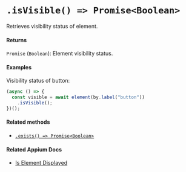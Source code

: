 # `.isVisible() => Promise<Boolean>`

Retrieves visibility status of element.

#### Returns

`Promise` (`Boolean`): Element visibility status.

#### Examples

Visibility status of button:

```javascript
(async () => {
  const visible = await element(by.label("button"))
    .isVisible();
})();
```

#### Related methods

- [`.exists() => Promise<Boolean>`](./exists.md)

#### Related Appium Docs

- [Is Element Displayed](http://appium.io/docs/en/commands/element/attributes/displayed/)